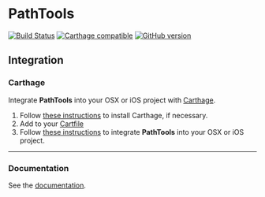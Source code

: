 # PathTools

[![Build Status](https://travis-ci.org/dn-m/DictionaryTools.svg?branch=master)](https://travis-ci.org/dn-m/PathTools)
[![Carthage compatible](https://img.shields.io/badge/Carthage-compatible-4BC51D.svg?style=flat)](https://github.com/Carthage/Carthage) 
[![GitHub version](https://badge.fury.io/gh/dn-m%2FDictionaryTools.svg)](https://badge.fury.io/gh/dn-m%2FPathTools)

<a name="integration"></a>
## Integration

### Carthage
Integrate **PathTools** into your OSX or iOS project with [Carthage](https://github.com/Carthage/Carthage).

1. Follow [these instructions](https://github.com/Carthage/Carthage#installing-carthage) to install Carthage, if necessary.
2. Add  to your [Cartfile](https://github.com/Carthage/Carthage/blob/master/Documentation/Artifacts.md#cartfile) 
3. Follow [these instructions](https://github.com/Carthage/Carthage#adding-frameworks-to-an-application) to integrate **PathTools** into your OSX or iOS project.

***

### Documentation

See the [documentation](http://dn-m.github.io/PathTools/).
